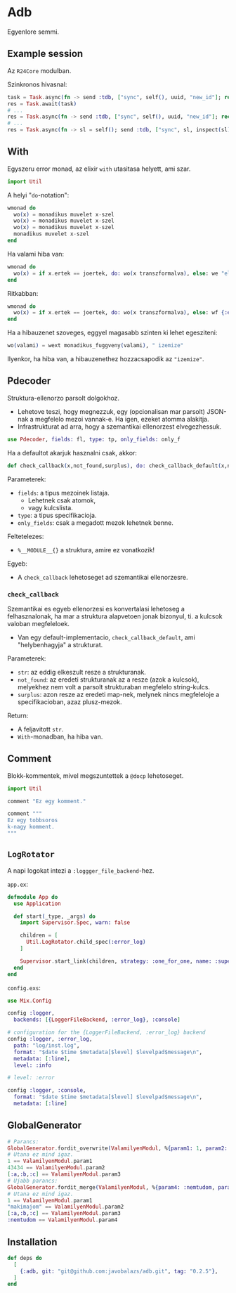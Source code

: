 # Adb

Egyenlore semmi.

## Example session

Az `R24Core` modulban.

Szinkronos hivasnal:

```elixir
task = Task.async(fn -> send :tdb, ["sync", self(), uuid, "new_id"]; receive do msg -> msg end end)
res = Task.await(task)
# ...
res = Task.async(fn -> send :tdb, ["sync", self(), uuid, "new_id"]; receive do msg -> msg end end) |> Task.await()
# ...
res = Task.async(fn -> sl = self(); send :tdb, ["sync", sl, inspect(sl), {"counters", counters}]; receive do msg -> msg end end) |> Task.await()
```
## With

Egyszeru error monad, az elixir `with` utasitasa helyett, ami szar.

```elixir
import Util
```
A helyi "`do`-notation":
```elixir
wmonad do
  wo(x) = monadikus muvelet x-szel
  wo(x) = monadikus muvelet x-szel
  wo(x) = monadikus muvelet x-szel
  monadikus muvelet x-szel
end
```

Ha valami hiba van:
```elixir
wmonad do
  wo(x) = if x.ertek == joertek, do: wo(x transzformalva), else: we "elbaszott_attributum: #{inspect x.ertek}, elvart: #{inspect joertek}"
end
```

Ritkabban:
```elixir
wmonad do
  wo(x) = if x.ertek == joertek, do: wo(x transzformalva), else: wf {:elbaszott_attributum, x.ertek}
end
```

Ha a hibauzenet szoveges, eggyel magasabb szinten ki lehet egesziteni:
```elixir
wo(valami) = wext monadikus_fuggveny(valami), " izemize"
```
Ilyenkor, ha hiba van, a hibauzenethez hozzacsapodik az `"izemize"`.

## Pdecoder

Struktura-ellenorzo parsolt dolgokhoz.

- Lehetove teszi, hogy megnezzuk, egy (opcionalisan mar parsolt) JSON-nak
  a megfelelo mezoi vannak-e. Ha igen, ezeket atomma alakitja.
- Infrastrukturat ad arra, hogy a szemantikai ellenorzest elvegezhessuk.

```elixir
use Pdecoder, fields: fl, type: tp, only_fields: only_f
```

Ha a defaultot akarjuk hasznalni csak, akkor:
```elixir
def check_callback(x,not_found,surplus), do: check_callback_default(x,not_found,surplus)
```

Parameterek:
- `fields`: a tipus mezoinek listaja.
  - Lehetnek csak atomok,
  - vagy kulcslista.
- `type`: a tipus specifikacioja.
- `only_fields`: csak a megadott mezok lehetnek benne.

Feltetelezes:
- `%__MODULE__{}` a struktura, amire ez vonatkozik!

Egyeb:
- A `check_callback` lehetoseget ad szemantikai ellenorzesre.

### `check_callback`
Szemantikai es egyeb ellenorzesi es konvertalasi lehetoseg
a felhasznalonak, ha mar a struktura alapvetoen jonak bizonyul,
ti. a kulcsok valoban megfeleloek.
- Van egy default-implementacio, `check_callback_default`, ami "helybenhagyja" a strukturat.

Parameterek:
- `str`: az eddig elkeszult resze a strukturanak.
- `not_found`: az eredeti strukturanak az a resze (azok a kulcsok),
  melyekhez nem volt a parsolt strukturaban megfelelo string-kulcs.
- `surplus`: azon resze az eredeti map-nek,
  melynek nincs megfeleloje a specifikacioban, azaz plusz-mezok.

Return:
- A feljavitott `str`.
- `With`-monadban, ha hiba van.

## Comment

Blokk-kommentek, mivel megszuntettek a `@docp` lehetoseget.

```elixir
import Util

comment "Ez egy komment."

comment """
Ez egy tobbsoros
k-nagy komment.
"""
```

## `LogRotator`

A napi logokat intezi a `:loggger_file_backend`-hez.

`app.ex`:
```elixir
defmodule App do
  use Application

  def start(_type, _args) do
    import Supervisor.Spec, warn: false

    children = [
      Util.LogRotator.child_spec(:error_log)
    ]

    Supervisor.start_link(children, strategy: :one_for_one, name: :supervisor)
  end
end

```

`config.exs`:
```elixir
use Mix.Config

config :logger,
  backends: [{LoggerFileBackend, :error_log}, :console]

# configuration for the {LoggerFileBackend, :error_log} backend
config :logger, :error_log,
  path: "log/inst.log",
  format: "$date $time $metadata[$level] $levelpad$message\n",
  metadata: [:line],
  level: :info

# level: :error

config :logger, :console,
  format: "$date $time $metadata[$level] $levelpad$message\n",
  metadata: [:line]
```

## GlobalGenerator

```elixir
# Parancs:
GlobalGenerator.fordit_overwrite(ValamilyenModul, %{param1: 1, param2: 43434, param3: [:a,:b,:c]})
# Utana ez mind igaz.
1 == ValamilyenModul.param1
43434 == ValamilyenModul.param2
[:a,:b,:c] == ValamilyenModul.param3
# Ujabb parancs:
GlobalGenerator.fordit_merge(ValamilyenModul, %{param4: :nemtudom, param2: "makimajom"})
# Utana ez mind igaz.
1 == ValamilyenModul.param1
"makimajom" == ValamilyenModul.param2
[:a,:b,:c] == ValamilyenModul.param3
:nemtudom == ValamilyenModul.param4
```
## Installation

```elixir
def deps do
  [
    {:adb, git: "git@github.com:javobalazs/adb.git", tag: "0.2.5"},
  ]
end
```

